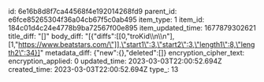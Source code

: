 id: 6e16b8d8f7ca44568f4e192014268fd9
parent_id: e6fce85265304f36a04cb67f5c0ab495
item_type: 1
item_id: 184c01d4c24e4778b9ba72567f00e895
item_updated_time: 1677879302621
title_diff: "[]"
body_diff: "[{\"diffs\":[[0,\"troKid\\\n\\\n\"],[1,\"https://www.beatstars.com/\"]],\"start1\":3,\"start2\":3,\"length1\":8,\"length2\":34}]"
metadata_diff: {"new":{},"deleted":[]}
encryption_cipher_text: 
encryption_applied: 0
updated_time: 2023-03-03T22:00:52.694Z
created_time: 2023-03-03T22:00:52.694Z
type_: 13